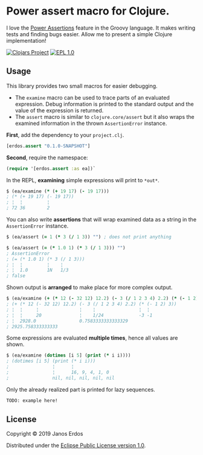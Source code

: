 # Power assert macro for Clojure.

I love the [Power Assertions](http://groovy-lang.org/testing.html#_power_assertions) feature in the Groovy language. It makes writing tests and finding bugs easier. Allow me to present a simple Clojure implementation!

[![Clojars Project](https://img.shields.io/clojars/v/io.github.erdos/erdos.assert.svg)](https://clojars.org/io.github.erdos/erdos.assert)
[![EPL 1.0](https://img.shields.io/badge/License-EPL%201.0-red.svg)](https://www.eclipse.org/legal/epl-1.0/)

## Usage

This library provides two small macros for easier debugging.
 - The `examine` macro can be used to trace parts of an evaluated expression. Debug information is printed to the standard output and the value of the expression is returned.
 - The `assert` macro is similar to `clojure.core/assert` but it also wraps the examined information in the thrown `AssertionError` instance.


**First**, add the dependency to your `project.clj`.

``` clojure
[erdos.assert "0.1.0-SNAPSHOT"]

```


**Second**, require the namespace:

``` clojure
(require '[erdos.assert :as ea])`
```


In the REPL, **examining** simple expressions will print to `*out*`.

``` clojure
$ (ea/examine (* (+ 19 17) (- 19 17)))
; (* (+ 19 17) (- 19 17))
; ¦  ¦         ¦
; 72 36        2

```


You can also write **assertions** that will wrap examined data as a string in the `AssertionError` instance.

``` clojure
$ (ea/assert (= 1 (* 3 (/ 1 3)) "") ; does not print anything

$ (ea/assert (= (* 1.0 1) (* 3 (/ 1 3))) "")
; AssertionError
; (= (* 1.0 1) (* 3 (/ 1 3)))
; ¦  ¦         ¦    ¦
; ¦  1.0       1N   1/3
; false
```


Shown output is **arranged** to make place for more complex output.

``` clojure
$ (ea/examine (+ (* 12 (- 32 12) 12.2) (- 3 (/ 1 2 3 4) 2.2) (* (- 1 2) 3)))
; (+ (* 12 (- 32 12) 12.2) (- 3 (/ 1 2 3 4) 2.2) (* (- 1 2) 3))
; ¦  ¦     ¦               ¦    ¦                ¦  ¦
; ¦  ¦     20              ¦    1/24             -3 -1
; ¦  2928.0                0.7583333333333329
; 2925.758333333333
```


Some expressions are evaluated **multiple times**, hence all values are shown.

``` clojure
$ (ea/examine (dotimes [i 5] (print (* i i))))
; (dotimes [i 5] (print (* i i)))
;                ¦      ¦
;                ¦      16, 9, 4, 1, 0
;                nil, nil, nil, nil, nil
```

Only the already realized part is printed for lazy sequences.

```clojure
TODO: example here!
```

## License

Copyright © 2019 Janos Erdos

Distributed under the [Eclipse Public License version 1.0](https://www.eclipse.org/legal/epl-1.0/).
